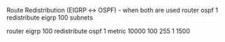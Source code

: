 Route Redistribution (EIGRP ↔ OSPF) - when both are used
router ospf 1
 redistribute eigrp 100 subnets

router eigrp 100
 redistribute ospf 1 metric 10000 100 255 1 1500
